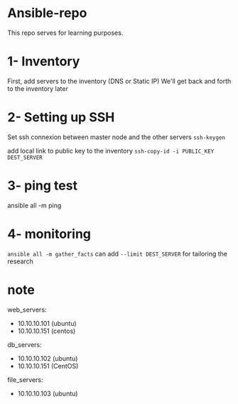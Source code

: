 # Ansible-repo
This repo serves for learning purposes.

# 1- Inventory
First, add servers to the inventory (DNS or Static IP)
We'll get back and forth to the inventory later

# 2- Setting up SSH
Set ssh connexion between master node and the other servers
`ssh-keygen`

add local link to public key to the inventory
`ssh-copy-id -i PUBLIC_KEY DEST_SERVER`

# 3- ping test
ansible all -m ping

# 4- monitoring
`ansible all -m gather_facts`
can add `--limit DEST_SERVER` for tailoring the research

# note
web_servers:
- 10.10.10.101 (ubuntu)
- 10.10.10.151 (centos)

db_servers:
- 10.10.10.102 (ubuntu)
- 10.10.10.151 (CentOS)

file_servers:
- 10.10.10.103 (ubuntu)

